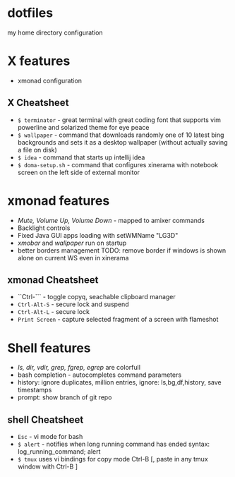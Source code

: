 # dotfiles
my home directory configuration

# X features
* xmonad configuration
## X Cheatsheet
* `$ terminator` - great terminal with great coding font that supports vim
  powerline and solarized theme for eye peace
* `$ wallpaper` - command that downloads randomly one of 10 latest bing backgrounds
  and sets it as a desktop wallpaper (without actually saving a file on disk)
* `$ idea` - command that starts up intellij idea
* `$ doma-setup.sh` - command that configures xinerama with notebook screen on
  the left side of external monitor

# xmonad features
* _Mute, Volume Up, Volume Down_ - mapped to amixer commands
* Backlight controls
* Fixed Java GUI apps loading with setWMName "LG3D"
* _xmobar_ and _wallpaper_ run on startup
* better borders management TODO: remove border if windows is shown alone on
  current WS even in xinerama
## xmonad Cheatsheet
* ``Ctrl-``` - toggle copyq, seachable clipboard manager
* `Ctrl-Alt-S` - secure lock and suspend
* `Ctrl-Alt-L` - secure lock
* `Print Screen` - capture selected fragment of a screen with flameshot

# Shell features
* _ls, dir, vdir, grep, fgrep, egrep_ are colorfull
* bash completion - autocompletes command parameters
* history: ignore duplicates, million entries, ignore: ls,bg,df,history, save
  timestamps
* prompt: show branch of git repo
## shell Cheatsheet
* `Esc` - vi mode for bash
* `$ alert` - notifies when long running command has ended syntax: log_running_command; alert
* `$ tmux` uses vi bindings for copy mode Ctrl-B [, paste in any tmux window with
  Ctrl-B ]
